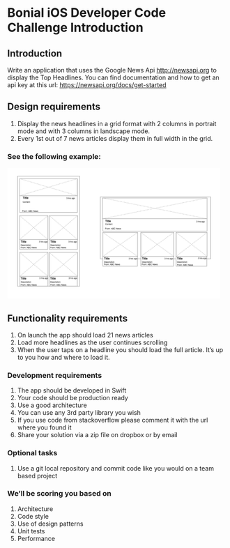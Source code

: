 # Bonial iOS Developer Code Challenge Introduction

## Introduction

Write an application that uses the Google News Api http://newsapi.org to display the Top Headlines.
You can find documentation and how to get an api key at this url: https://newsapi.org/docs/get-started

## Design requirements
1. Display the news headlines in a grid format with 2 columns in portrait mode and with 3 columns in landscape mode.
2. Every 1st out of 7 news articles display them in full width in the grid.
### See the following example:
<img src="bonial_example.png" height="300">
   
## Functionality requirements
1. On launch the app should load 21 news articles
2. Load more headlines as the user continues scrolling
3. When the user taps on a headline you should load the full article. It’s up to you how and
where to load it.

### Development requirements
1. The app should be developed in Swift
2. Your code should be production ready
3. Use a good architecture
4. You can use any 3rd party library you wish
5. If you use code from stackoverflow please comment it with the url where you found it
6. Share your solution via a zip file on dropbox or by email

### Optional tasks

1. Use a git local repository and commit code like you would on a team based project

### We’ll be scoring you based on
1. Architecture
2. Code style
3. Use of design patterns
4. Unit tests
5. Performance

